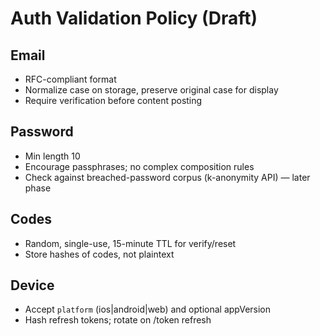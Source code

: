 # Auth Validation Policy (Draft)

## Email
- RFC-compliant format
- Normalize case on storage, preserve original case for display
- Require verification before content posting

## Password
- Min length 10
- Encourage passphrases; no complex composition rules
- Check against breached-password corpus (k-anonymity API) — later phase

## Codes
- Random, single-use, 15-minute TTL for verify/reset
- Store hashes of codes, not plaintext

## Device
- Accept `platform` (ios|android|web) and optional appVersion
- Hash refresh tokens; rotate on /token refresh
